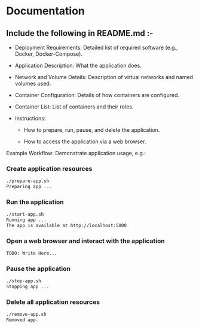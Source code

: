# Documentation

## Include the following in README.md :-

- Deployment Requirements: Detailed list of required software (e.g., Docker, Docker-Compose).
- Application Description: What the application does.
- Network and Volume Details: Description of virtual networks and named volumes used.
- Container Configuration: Details of how containers are configured.
- Container List: List of containers and their roles.
- Instructions:

  - How to prepare, run, pause, and delete the application.

  - How to access the application via a web browser.

Example Workflow: Demonstrate application usage, e.g.:

### Create application resources

```bash
./prepare-app.sh
Preparing app ...
```

### Run the application

```bash
./start-app.sh
Running app ...
The app is available at http://localhost:5000
```

### Open a web browser and interact with the application

```bash
TODO: Write Here...
```

### Pause the application

```bash
./stop-app.sh
Stopping app ...
```

### Delete all application resources

```bash
./remove-app.sh
Removed app.
```
